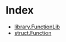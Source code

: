 # Index

<!-- START_INDEX -->
- [library.FunctionLib](./library.FunctionLib.md)
- [struct.Function](./struct.Function.md)
<!-- END_INDEX -->
